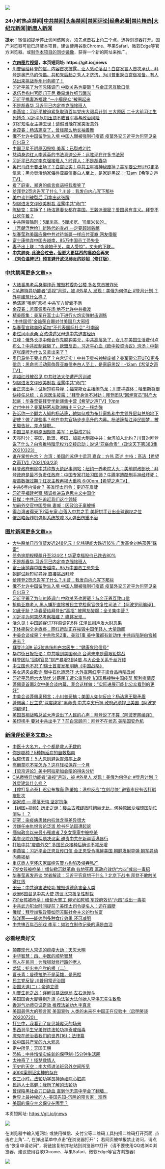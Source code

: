 ![](https://raw.githubusercontent.com/fqnews/bnews/master/64photo/fqnews-qr.jpg)

<div id="tt">
<h3>24小时热点禁闻|<a href="#%E4%B8%AD%E5%85%B1%E7%A6%81%E9%97%BB%E6%9B%B4%E5%A4%9A%E6%96%87%E7%AB%A0">中共禁闻</a>|<a href="#%E5%9B%BE%E7%89%87%E6%96%B0%E9%97%BB%E6%9B%B4%E5%A4%9A%E6%96%87%E7%AB%A0">头条禁闻</a>|<a href="#%E6%96%B0%E9%97%BB%E8%AF%84%E8%AE%BA%E6%9B%B4%E5%A4%9A%E6%96%87%E7%AB%A0">禁闻评论|<a href="#%E5%BF%85%E7%9C%8B%E7%BB%8F%E5%85%B8%E5%A5%BD%E6%96%87">经典必看|<a href="/video.md#%E7%A6%81%E7%89%87%E7%B2%BE%E9%80%89">禁片精选</a>|<a href="https://github.com/fqnews/djy/blob/master/gb/nf1351518.md#1">大纪元新闻</a>|<a href="https://github.com/fqnews/ntdtv/blob/master/gb/prog204.md#1">新唐人新闻</a></h3>
<div><b>提示：</b>微信如提示停止访问该网页，须先点击右上角三个点，选择浏览器打开。国产浏览器可能已屏蔽本项目，建议使用谷歌Chrome、苹果Safari、微软Edge等官方浏览器。或<a href="https://github.com/fqnews/bnews/blob/master/%E5%88%B6%E4%BD%9Cgit%E7%A6%81%E9%97%BB%E9%95%9C%E5%83%8F.md">制作本项目的同步镜像</a>，获得一个新的网址来推广。</div>
<ul>
<li><b><a href="http://d1.bdrive.tk/64.mp4" target="_blank">六四图片视频</a>，本页短网址: https://git.io/jnews</b></li>
<li><a href="/comments/20210323/1511054.md">川普留给拜登的信，内容首次披露，让人感动落泪！白宫发言人首次承认，拜登是奥巴马的傀儡。共和党后起之秀人才济济，为川普重返白宫做准备。有人站出来挑战乔州州务卿了！</a></li>
<li><a href="/topimagenews/20210323/1511077.md">习近平蔫了为何忽降调门 中欧关系也要砸？与金正恩互致口信</a></li>
<li><a href="/cnnews/20210324/1511462.md">退伍兵抱村官同归于尽 番禺爆炸细节曝光</a></li>
<li><a href="/cnnews/20210323/1511053.md">习近平携妻游福建 “一小撮民众”被圈起来</a></li>
<li><a href="/topimagenews/20210324/1511521.md">不是胡春华 习近平已内定李克强接班人</a></li>
<li><a href="/comments/20210324/1511268.md">李燕铭：习近平被迫紧急取消百年党庆大阅兵计划 三大原因 二十大前习江生死搏杀 习近平危机压顶不敢冒军事与政治风险</a></li>
<li><a href="/yule/20210324/1511306.md">31岁知名女主持去世！请假当晚在家突发意外</a></li>
<li><a href="/cnnews/20210324/1511347.md">余茂春：杨洁篪变了，曾经那么地长袖善舞</a></li>
<li><a href="/topimagenews/20210323/1511203.md">俄不允许中国留学生入境 中国人曝被强制打疫苗 疫苗外交习近平为何罕见亲自出马？</a></li>
<li><a href="/cbnews/20210324/1511479.md">中国卫星不明原因毁损 美军：已裂成21片</a></li>
<li><a href="/cnnews/20210324/1511375.md">慈禧身边红人李莲英的书法真迹公开：远胜现在许多书法家</a></li>
<li><a href="/comments/20210324/1511411.md">习近平已内定李克强接班人？时评人：不是胡春华</a></li>
<li><a href="/comments/20210324/1511615.md">奥巴马终于要出场了？白宫证实！中共卫星被神秘废掉？美军要公开UFO更多信息；黑命贵活动家侮辱亚裔信奉白人至上，是家庭黑奴！-12am【希望之声TV】</a></li>
<li><a href="/yule/20210324/1511418.md">看了庭审，郑爽的疯言疯语把我看笑了</a></li>
<li><a href="/topimagenews/20210324/1511250.md">给拜登2页忠告写了什么？川普：我发自内心写下那些</a></li>
<li><a href="/worldnews/20210324/1511409.md">美中谈判破裂后 习拿出这张牌</a></li>
<li><a href="/cbnews/20210324/1511551.md">胡锡进发文评欧美制裁 泄露中共“命门”</a></li>
<li><a href="/bannedvideo/20210323/1511050.md">陈破空：实锤了！杨洁篪妻女都在美国。王毅派泄密？爱国另有含义。拜登不让吃午餐？</a></li>
<li><a href="/cnnews/20210324/1511630.md">中共阴狠酷刑：5厘米高、5厘米宽、10厘米长的...</a></li>
<li><a href="/ssgc/20210324/1511353.md">〖兲朝浮世绘〗新時代的宣战 一定要超越慈禧</a></li>
<li><a href="/cbnews/20210323/1511083.md">华春莹称美国应像中共对待新疆一样应付亚裔 网友傻眼</a></li>
<li><a href="/topimagenews/20210324/1511503.md">富士康抛弃中国去越南，85万中国员工恐失业</a></li>
<li><a href="/lifebaike/20210324/1511417.md">妻子出上联：“夜袭娘子关，美人受惊”，丈夫的下联…</a></li>
<li><b><a href="/comments/20200211/1275071.md" target="_blank">中共肺炎-此波会过去，但更大更猛烈的瘟疫会再来</a></b></li>
<li><b><a href="/comments/20200207/1272816.md" target="_blank">《刘伯温碑记》预言避开武汉肺炎的妙招（修订版）</a></b></li>
</ul>
</div>

<div class="catlist">
<h3><a href="/cbnews/" target="_blank">中共禁闻</a><span><a href="/cbnews/" target="_blank" rel="nofollow">更多文章>></a></span></h3>
<ul>
<li><a href="/cbnews/20210324/1511765.md" target="_blank">大陆番禺老兵身绑炸药 摧毁村委办公楼 多名党员被炸死</a></li>
<li><a href="/comments/20210324/1511759.md" target="_blank">CIA邀特异功能者“遥视”月球，被 #外星人 发现！美俄为何停止 #登月计划 ？外星建筑什么样？</a></li>
<li><a href="/cbnews/20210324/1511735.md" target="_blank">杨洁篪“嘴炮”惹祸 中共军方智囊不满</a></li>
<li><a href="/cbnews/20210324/1511708.md" target="_blank">余茂春：若蓬佩奥在场 绝不允许中共撒泼</a></li>
<li><a href="/cbnews/20210324/1511692.md" target="_blank">精美图集：美军在富士山下进行火炮实弹射击训练</a></li>
<li><a href="/cbnews/20210324/1511656.md" target="_blank">“中共国师”金灿荣自曝对付美国几大邪招</a></li>
<li><a href="/cbnews/20210324/1511637.md" target="_blank">华春莹宣称美欧英加“不代表国际社会” 引嘲讽</a></li>
<li><a href="/cbnews/20210324/1511623.md" target="_blank">走过风雨沧桑 女孩讲述父母遭中共迫害经历</a></li>
<li><a href="/cbnews/20210324/1511622.md" target="_blank">江峰：俄外长提中俄合作先脱钩美元，中共高层急了，女儿在美国生活费付卢布么？中共反制裁砸了，欧盟反击，习近平心血《欧中投资协议》泡汤；中朝这张废牌为什么又拿出来了？</a></li>
<li><a href="/comments/20210324/1511615.md" target="_blank">奥巴马终于要出场了？白宫证实！中共卫星被神秘废掉？美军要公开UFO更多信息；黑命贵活动家侮辱亚裔信奉白人至上，是家庭黑奴！-12am【希望之声TV】</a></li>
<li><a href="/cbnews/20210324/1511600.md" target="_blank">逾越红线被召见 中共驻法大使遭严厉训诫</a></li>
<li><a href="/cbnews/20210324/1511551.md" target="_blank">胡锡进发文评欧美制裁 泄露中共“命门”</a></li>
<li><a href="/comments/20210324/1511530.md" target="_blank">金正恩出手！试射短程导弹 ；福克斯女主播闹乌龙；川普抨媒体：哈里斯将很快接任总统 ；白宫医生披露：“拜登身体不对劲；拜登团队“回炉官员”财产大起底；华春莹要拜登学新疆集中营【希望之声TV】10pm</a></li>
<li><a href="/cbnews/20210324/1511524.md" target="_blank">对付中共？美军秘密从欧洲撤出三分之一核炸弹</a></li>
<li><a href="/comments/20210324/1511500.md" target="_blank">告诉你一个鲜为人知的杨洁篪，他如何成为布什家族和中共领导层勾兑的地下密使？做了那些事？他在中共官场步步高升的内幕。杨洁篪帮江泽民圆梦，被王毅告状，差点辞职。</a></li>
<li><a href="/cbnews/20210324/1511479.md" target="_blank">中国卫星不明原因毁损 美军：已裂成21片</a></li>
<li><a href="/cbnews/20210324/1511470.md" target="_blank">天亮时分：美国、欧盟、英国、加拿大制裁中共；台湾加入北约？川普对拜登说了什么？白宫推特暗示权力交接启动；说说“亚裔命贵”（政论天下第383集 20210323）</a></li>
<li><a href="/comments/20210324/1511434.md" target="_blank">谁在掌控白宫？ 台湾：美国的苏伊士运河   嘉宾：方伟 蓝述 主持：高洁【希望之声TV】(2021/03/23)</a></li>
<li><a href="/comments/20210324/1511399.md" target="_blank">拜登政府删除中共种族灭绝纪事网站；纽约一养老院大火；美前财政部长：拜登政府是最不负责任政府；中国专家打脸习国师？牛腾宇遭酷刑手神经坏死；疫苗数据过期？红衣主教再揭大重构 6:00pm【希望之声TV】</a></li>
<li><a href="/cbnews/20210324/1511359.md" target="_blank">中共6年内侵台？ 美准印太司令：更迫在眉睫</a></li>
<li><a href="/cbnews/20210324/1511329.md" target="_blank">习近平福建考察 强调推进马克思主义中国化</a></li>
<li><a href="/cbnews/20210324/1511328.md" target="_blank">日媒：中共正在追赶我们这个领域</a></li>
<li><a href="/cbnews/20210324/1511315.md" target="_blank">加前外交官中国受审 妻喊：因政治无辜被捕</a></li>
<li><a href="/cbnews/20210324/1511281.md" target="_blank">得台湾者得天下?英专家:台落入中共之手 美将拱手让出全球霸权之位</a></li>
<li><a href="/cbnews/20210324/1511252.md" target="_blank">俄战略轰炸机弹射系统故障 3人弹出伤重不治</a></li>

</ul>
</div>
<div class="catlist">
<h3><a href="/topimagenews/" target="_blank">图片新闻</a><span><a href="/topimagenews/" target="_blank" rel="nofollow">更多文章>></a></span></h3>
<ul>
<li><a href="/topimagenews/20210324/1511599.md" target="_blank">大牛股单日市值蒸发近248亿元！亿纬锂能大跌近16% 广发基金刘格菘等“踩雷”</a></li>
<li><a href="/topimagenews/20210324/1511598.md" target="_blank">债务逾期规模飙升至324亿！华夏幸福股价已跌去80%</a></li>
<li><a href="/topimagenews/20210324/1511521.md" target="_blank">不是胡春华 习近平已内定李克强接班人</a></li>
<li><a href="/topimagenews/20210324/1511503.md" target="_blank">富士康抛弃中国去越南，85万中国员工恐失业</a></li>
<li><a href="/topimagenews/20210324/1511413.md" target="_blank">朝鲜试射短程导弹 直接挑战拜登</a></li>
<li><a href="/topimagenews/20210324/1511250.md" target="_blank">给拜登2页忠告写了什么？川普：我发自内心写下那些</a></li>
<li><a href="/topimagenews/20210323/1511203.md" target="_blank">俄不允许中国留学生入境 中国人曝被强制打疫苗 疫苗外交习近平为何罕见亲自出马？</a></li>
<li><a href="/topimagenews/20210323/1511077.md" target="_blank">习近平蔫了为何忽降调门 中欧关系也要砸？与金正恩互致口信</a></li>
<li><a href="/topimagenews/20210323/1511075.md" target="_blank">抢劫亚裔老人 黑人嫌犯直接被民主党检察官恢复性司法了【阿波罗网编译】</a></li>
<li><a href="/topimagenews/20210323/1510854.md" target="_blank">如此无耻？华春莹给拜登出“高招” 被网友酸爆：全关集中营？</a></li>
<li><a href="/topimagenews/20210323/1510762.md" target="_blank">习近平为何突然考察福建？ 媒体发现…</a></li>
<li><a href="/topimagenews/20210323/1510761.md" target="_blank">活久见！中国顾客订7样菜调包6样 江泽民闷声发大财恶果</a></li>
<li><a href="/topimagenews/20210323/1510748.md" target="_blank">下体撕裂全身瘫痪：网红运动正在摧毁中国年轻人 大量动画</a></li>
<li><a href="/topimagenews/20210323/1510687.md" target="_blank">中美会谈成果？中共吹风2事，美驳1事 美中俄都有新动作 中共四陷阱白宫掉进去？</a></li>
<li><a href="/topimagenews/20210323/1510664.md" target="_blank">拜登连3跌 前3位总统的白宫医生：“健康危险信号”</a></li>
<li><a href="/topimagenews/20210323/1510600.md" target="_blank">华尔街日报社论：中共嗅到美国弱点 台湾未来是最艰钜挑战</a></li>
<li><a href="/topimagenews/20210323/1510530.md" target="_blank">拜登团队“回锅官员”财产暴增3到4倍 与大企业关系千丝万缕</a></li>
<li><a href="/topimagenews/20210323/1510440.md" target="_blank">中立国也不忍了!瑞士首度发布明确《中国战略》</a></li>
<li><a href="/topimagenews/20210322/1510065.md" target="_blank">美女遇央企欺诈 曝中石化遭恐吓 大外宣网红李子柒食品再陷丑闻</a></li>
<li><a href="/topimagenews/20210322/1509879.md" target="_blank">习近平恐惧六大隐忧 讨薪民工遭公审热传 1/3国民接种中国疫苗 智利疫情反</a></li>
<li><a href="/topimagenews/20210322/1509861.md" target="_blank">蓬佩奥首曝2次中美会谈内幕，我会这样做；“实际进展可能比公众看到的更好”</a></li>
<li><a href="/topimagenews/20210322/1509782.md" target="_blank">中美会谈蓬佩奥预言；小川普恶搞；美国人如何反应？杨洁篪王毅矛盾</a></li>
<li><a href="/topimagenews/20210321/1509733.md" target="_blank">蓬佩奥：民主党&#8221;深度绑定&#8221;黑命贵 中共幸灾乐祸 政府必须捍卫美国【阿波罗网编译】</a></li>
<li><a href="/topimagenews/20210321/1509717.md" target="_blank">英国首相战略总监大声说出了人民的心声：拜登说了不算【阿波罗网编译】</a></li>
<li><a href="/topimagenews/20210321/1509675.md" target="_blank">美印携手 要对中共出手了？前白宫顾问：拜登不在状态 美陷国安危机</a></li>

</ul>
</div>
<div class="catlist">
<h3><a href="/comments/" target="_blank">新闻评论</a><span><a href="/comments/" target="_blank" rel="nofollow">更多文章>></a></span></h3>
<ul>
<li><a href="/comments/20210324/1511794.md" target="_blank">中医十大名方，个个都是救人无数的</a></li>
<li><a href="/comments/20210324/1511793.md" target="_blank">你是哪种？5种拖延症的自救指南</a></li>
<li><a href="/comments/20210324/1511792.md" target="_blank">忧郁伤胃！５大原则避免胃溃疡上身</a></li>
<li><a href="/comments/20210324/1511791.md" target="_blank">高丽菜吃不完怎办？这样轻松保存一个月</a></li>
<li><a href="/comments/20210324/1511764.md" target="_blank">【梁京评论】美中阿拉斯加会晤的得失分析</a></li>
<li><a href="/comments/20210324/1511759.md" target="_blank">CIA邀特异功能者“遥视”月球，被 #外星人 发现！美俄为何停止 #登月计划 ？外星建筑什么样？</a></li>
<li><a href="/comments/20210324/1511756.md" target="_blank">【停打复必泰】迟公布挨轰 陈肇始︰港府反应“立刻尽快” 避答市民有否打瑕疵批次</a></li>
<li><a href="/comments/20210324/1511754.md" target="_blank">邹家成 — 墨落无悔 坚定抗争</a></li>
<li><a href="/comments/20210324/1511753.md" target="_blank">【组图+视频】历史之谜：楼兰古城绽放时绚丽无比，何种原因沙埋瑰国匆忙消失！ ？</a></li>
<li><a href="/comments/20210324/1511751.md" target="_blank">研究：染疫病患体内抗体含量差异很大</a></li>
<li><a href="/comments/20210324/1511750.md" target="_blank">涉嫌任由仇恨言论泛滥 脸书在法国遭起诉</a></li>
<li><a href="/comments/20210324/1511744.md" target="_blank">缅甸政变以来最小罹难者 7岁女童家中被枪杀</a></li>
<li><a href="/comments/20210324/1511743.md" target="_blank">美参议院连推两项决议案 谴责中共在新疆香港暴行</a></li>
<li><a href="/comments/20210324/1511726.md" target="_blank">打脸中共“疫苗外交” 多国民众接种后确诊不减反增</a></li>
<li><a href="/comments/20210324/1511691.md" target="_blank">李燕铭：习近平金正恩互传口信 金正恩受令挑衅美国 朝鲜发射导弹 朝军异动 内幕揭秘</a></li>
<li><a href="/comments/20210324/1511671.md" target="_blank">重庆商人李怀庆家属控告警方构陷及侵吞私产</a></li>
<li><a href="/comments/20210324/1511661.md" target="_blank">7岁女孩被枪杀！缅甸掀沉默革命 各地死寂 军政府效仿“六四”或出一毒招</a></li>
<li><a href="/comments/20210324/1511660.md" target="_blank">华春莹再发奇谈 学者解读：习近平究竟想干什么？北京下战书 拜登不敢触关键红线</a></li>
<li><a href="/comments/20210324/1511657.md" target="_blank">田云：中共迫害法轮功 摧毁道德危害全人类</a></li>
<li><a href="/comments/20210324/1511647.md" target="_blank">欧洲6国召见中共大使 抗议北京报复性制裁</a></li>
<li><a href="/comments/20210324/1511643.md" target="_blank">7岁女孩被枪杀！缅甸大罢工 仰光如死城 军政府效仿“六四”或出一毒招</a></li>
<li><a href="/comments/20210324/1511638.md" target="_blank">中共武力犯台时间提前？美印太司令提名人：迫在眉睫</a></li>
<li><a href="/comments/20210324/1511634.md" target="_blank">俄媒：拜登加税政策如同苏联社会主义的均贫富</a></li>
<li><a href="/comments/20210324/1511627.md" target="_blank">醋洋葱——能达到多种食疗效果 还可减肥</a></li>
<li><a href="/comments/20210324/1511621.md" target="_blank">中共搞百年百部戏 李军：如独立制作记录的满是血泪</a></li>

</ul>
</div>

<div class="catlist">
<h3>必看经典好文</h3>
<ul>
<li><a href="/comments/20200619/783185.md" target="_blank">颠覆现代人常识的瘟疫大劫：天灭大明</a></li>
<li><a href="/comments/20200605/783247.md" target="_blank">中华智慧：四、中医的顺势智慧</a></li>
<li><a href="/tculture/20121023/72121.md" target="_blank">高人在民间：为我铺就修行路的老人</a></li>
<li><a href="/comments/20200928/1404653.md" target="_blank">龙延：挖出共产党的根（二）</a></li>
<li><a href="/comments/20180726/727420.md" target="_blank">曹长青：曼德拉绝不是英雄，是恶棍</a></li>
<li><a href="/comments/20200621/1348236.md" target="_blank">民主党反智 川普用常识治国</a></li>
<li><a href="/cbnews/20180308/911611.md" target="_blank">治国大道(二)：帝道立德</a></li>
<li><a href="/comments/20200908/1392745.md" target="_blank">川普生死之战：详解贸易战谜局 左右派惨斗</a></li>
<li><a href="/comments/20200516/1329276.md" target="_blank">美国国会大厦特别升旗 向法轮大法创始人李洪志先生致敬</a></li>
<li><a href="/comments/20200517/1330064.md" target="_blank">香港气功师见证奇效 推荐法轮功九字真言</a></li>
<li><a href="/bannedvideo/20210227/1495046.md" target="_blank">美国最伟大的预言家 美国衰败 人类的未来在中国正在应验中（启明笑谈20200720）</a></li>
<li><a href="/comments/20201015/1414242.md" target="_blank">打坐中，我看到了庞贝城覆灭的场景</a></li>
<li><a href="/topimagenews/20210214/1487270.md" target="_blank">墨西哥孪生兄弟修炼法轮功神奇戒烟毒</a></li>
<li><a href="/topimagenews/20180615/958090.md" target="_blank">魔鬼在统治着我们的世界(16)：法律篇</a></li>
<li><a href="/comments/20200717/1361899.md" target="_blank">论中国共产党的九大邪恶</a></li>
<li><a href="/tculture/xiulian/20151111/470021.md" target="_blank">定中所见：天国王朝</a></li>
<li><a href="/baitai/20200711/1359005.md" target="_blank">恐怖：中共悄悄实施新的保甲制-15分钟生活圈</a></li>
<li><a href="/ccpdope/20200907/1392129.md" target="_blank">太神奇了！怪梦救情人</a></li>
<li><a href="/tculture/20121025/73064.md" target="_blank">历史的天空：李大师讲法班另外空间所见</a></li>
<li><a href="/lifebaike/20201113/1430218.md" target="_blank">4000案例证实神的存在</a></li>
<li><a href="/health/20170626/780270.md" target="_blank">仅三小时，法轮功学员神通祛除心脏病</a></li>
<li><a href="/ccpdope/20200729/1369047.md" target="_blank">民运人士高健：我所了解的法轮功</a></li>
<li><a href="/topimagenews/20200928/1404412.md" target="_blank">曾误陷黑社会刀口舔血 直到他无意中学会了翻墙&#8230;</a></li>
<li><a href="/comments/20200605/783244.md" target="_blank">世界上最神秘的人-美国先知-沉睡的预言家：凯西</a></li>
<li><a href="/lifebaike/20200520/1331379.md" target="_blank">美国的保守主义保守在哪里？</a></li>

</ul>
</div>

本页短网址: https://git.io/jnews

![](https://raw.githubusercontent.com/fqnews/bnews/master/64photo/fqnews-qr.jpg)

在浏览器中输入短网址 或使用微信、支付宝等二维码工具扫描二维码打开页面, 点击右上角"...", 在弹出菜单中点击“在浏览器打开”； 若网页被举报禁止访问，请点击“恢复申请访问”，将链接复制并粘贴到浏览器中打开（请不要使用QQ或360浏览器，建议使用谷歌Chrome、苹果Safari、微软Edge等官方浏览器）

![](https://raw.githubusercontent.com/fqnews/bnews/master/64photo/wx.jpg)